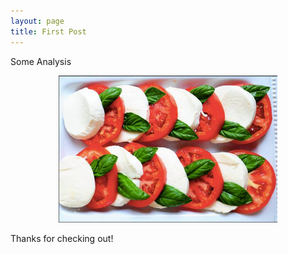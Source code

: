 ```yaml
---
layout: page
title: First Post
---
```

Some Analysis
<p align="center">
  <img src="https://github.com/YuliannkA/organicyummy/blob/master/26239747_10155307377853862_341052500780276107_n.jpg" width="350"/>
</p>

Thanks for checking out!
